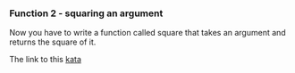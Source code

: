 ### Function 2 - squaring an argument

Now you have to write a function called square that takes an argument and returns the square of it.  

The link to this [kata](https://www.codewars.com/kata/function-2-squaring-an-argument/javascript)
